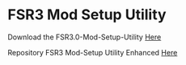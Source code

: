 # FSR3 Mod Setup Utility
Download the FSR3.0-Mod-Setup-Utility [Here](https://sharemods.com/dnefsgnhds8y/FSR3_v2.6.16.rar.html)<br/>

Repository FSR3 Mod-Setup Utility Enhanced [Here](https://github.com/P4TOLINO06/FSR3-Mod-Setup-Utility-Enhanced)